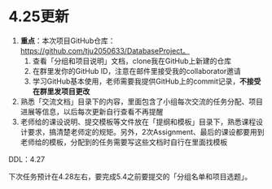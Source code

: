 # 4.25更新

1. **重点**：本次项目GitHub仓库：https://github.com/tju2050633/DatabaseProject。
   1. 查看「分组和项目说明」文档，clone我在GitHub上新建的仓库
   2. 在群里发你的GitHub ID，注意在邮件里接受我的collaborator邀请
   3. 学习GitHub基本使用，老师需要我提供GitHub上的commit记录，**不接受在群里发项目更改**
2. 熟悉「交流文档」目录下的内容，里面包含了小组每次交流的任务分配、项目进展等信息，以后每次更新自行查看不再提醒
3. 老师给的课设说明、提交模板等文件放在「提纲和模板」目录下，熟悉课程设计要求，搞清楚老师定的规矩。另外，2次Assignment、最后的课设都要用到老师给的模板，分配到的任务需要写这些文档时自行在里面找模板

DDL：4.27

下次任务预计在4.28左右，要完成5.4之前要提交的「分组名单和项目选题」。
